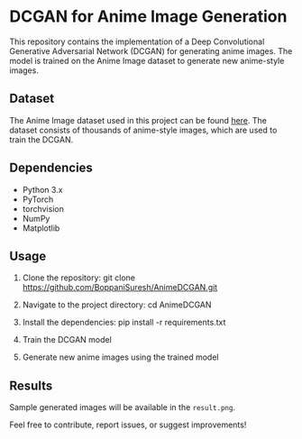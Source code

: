 # DCGAN for Anime Image Generation

This repository contains the implementation of a Deep Convolutional Generative Adversarial Network (DCGAN) for generating anime images. The model is trained on the Anime Image dataset to generate new anime-style images.

## Dataset
The Anime Image dataset used in this project can be found [here](https://www.kaggle.com/datasets/splcher/animefacedataset/data). The dataset consists of thousands of anime-style images, which are used to train the DCGAN.

## Dependencies
- Python 3.x
- PyTorch
- torchvision
- NumPy
- Matplotlib

## Usage
1. Clone the repository: git clone https://github.com/BoppaniSuresh/AnimeDCGAN.git

2. Navigate to the project directory: cd AnimeDCGAN

3. Install the dependencies: pip install -r requirements.txt

4. Train the DCGAN model

5. Generate new anime images using the trained model


## Results
Sample generated images will be available in the `result.png`.

Feel free to contribute, report issues, or suggest improvements!





